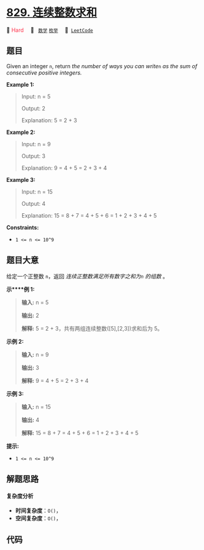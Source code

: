 # [829. 连续整数求和](https://leetcode.com/problems/consecutive-numbers-sum)

🔴 <font color=#ff334b>Hard</font>&emsp; 🔖&ensp; [`数学`](/outline/tag/math.md) [`枚举`](/outline/tag/enumeration.md)&emsp; 🔗&ensp;[`LeetCode`](https://leetcode.com/problems/consecutive-numbers-sum)

## 题目

Given an integer `n`, return _the number of ways you can write_`n` _as the sum
of consecutive positive integers._



**Example 1:**

> Input: n = 5
> 
> Output: 2
> 
> Explanation: 5 = 2 + 3

**Example 2:**

> Input: n = 9
> 
> Output: 3
> 
> Explanation: 9 = 4 + 5 = 2 + 3 + 4

**Example 3:**

> Input: n = 15
> 
> Output: 4
> 
> Explanation: 15 = 8 + 7 = 4 + 5 + 6 = 1 + 2 + 3 + 4 + 5

**Constraints:**

  * `1 <= n <= 10^9`


## 题目大意

给定一个正整数 `n`，返回 _连续正整数满足所有数字之和为`n` 的组数_ 。



**示****例 1:**

> 
> 
> 
> 
> 
> **输入:** n = 5
> 
> **输出:** 2
> 
> **解释:** 5 = 2 + 3，共有两组连续整数([5],[2,3])求和后为 5。

**示例 2:**

> 
> 
> 
> 
> 
> **输入:** n = 9
> 
> **输出:** 3
> 
> **解释:** 9 = 4 + 5 = 2 + 3 + 4

**示例 3:**

> 
> 
> 
> 
> 
> **输入:** n = 15
> 
> **输出:** 4
> 
> **解释:** 15 = 8 + 7 = 4 + 5 + 6 = 1 + 2 + 3 + 4 + 5



**提示:**

  * `1 <= n <= 10^9`​​​​​​​


## 解题思路

#### 复杂度分析

- **时间复杂度**：`O()`，
- **空间复杂度**：`O()`，

## 代码

```javascript

```
